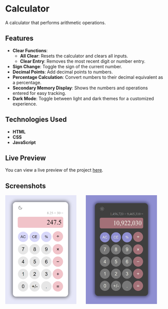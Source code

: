# Calculator

A calculator that performs arithmetic operations. 

## Features
- **Clear Functions**: 
  - **All Clear**: Resets the calculator and clears all inputs.
  - **Clear Entry**: Removes the most recent digit or number entry.
- **Sign Change**: Toggle the sign of the current number.
- **Decimal Points**: Add decimal points to numbers.
- **Percentage Calculation**: Convert numbers to their decimal equivalent as a percentage.
- **Secondary Memory Display**: Shows the numbers and operations entered for easy tracking.
- **Dark Mode**: Toggle between light and dark themes for a customized experience.

## Technologies Used

- **HTML**
- **CSS**
- **JavaScript**

## Live Preview

You can view a live preview of the project [here](https://angelina010.github.io/calculator/).

## Screenshots

<div style="display: flex; gap: 30px;">
  <img src="images/calculatorScreenshot.png" alt="Calculator Screenshot" style="width: 45%;">
  <img src="images/calculatorDarkScreenshot.png" alt="Calculator Dark Mode Screenshot" style="width: 45%;">
</div>